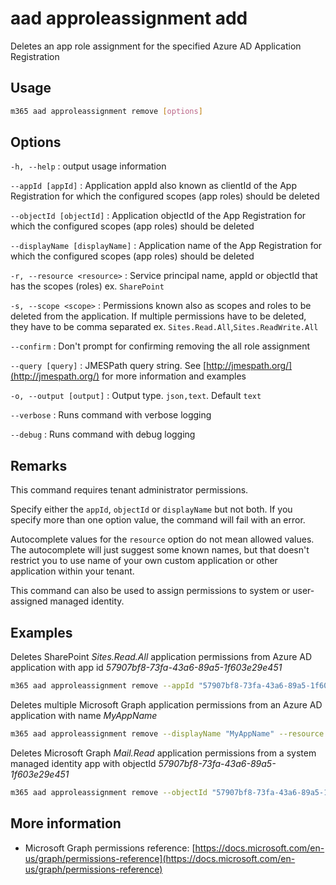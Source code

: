 # aad approleassignment add

Deletes an app role assignment for the specified Azure AD Application Registration

## Usage

```sh
m365 aad approleassignment remove [options]
```

## Options

`-h, --help`
: output usage information

`--appId [appId]`
: Application appId also known as clientId of the App Registration for which the configured scopes (app roles) should be deleted

`--objectId [objectId]`
: Application objectId of the App Registration for which the configured scopes (app roles) should be deleted

`--displayName [displayName]`
: Application name of the App Registration for which the configured scopes (app roles) should be deleted

`-r, --resource <resource>`
: Service principal name, appId or objectId that has the scopes (roles) ex. `SharePoint`

`-s, --scope <scope>`
: Permissions known also as scopes and roles to be deleted from the application. If multiple permissions have to be deleted, they have to be comma separated ex. `Sites.Read.All`,`Sites.ReadWrite.All`

`--confirm`
: Don't prompt for confirming removing the all role assignment

`--query [query]`
: JMESPath query string. See [http://jmespath.org/](http://jmespath.org/) for more information and examples

`-o, --output [output]`
: Output type. `json,text`. Default `text`

`--verbose`
: Runs command with verbose logging

`--debug`
: Runs command with debug logging

## Remarks

This command requires tenant administrator permissions.

Specify either the `appId`, `objectId` or `displayName` but not both. If you specify more than one option value, the command will fail with an error.

Autocomplete values for the `resource` option do not mean allowed values. The autocomplete will just suggest some known names, but that doesn't restrict you to use name of your own custom application or other application within your tenant.

This command can also be used to assign permissions to system or user-assigned managed identity.

## Examples

Deletes SharePoint _Sites.Read.All_ application permissions from Azure AD application with app id _57907bf8-73fa-43a6-89a5-1f603e29e451_

```sh
m365 aad approleassignment remove --appId "57907bf8-73fa-43a6-89a5-1f603e29e451" --resource "SharePoint" --scope "Sites.Read.All"
```

Deletes multiple Microsoft Graph application permissions from an Azure AD application with name _MyAppName_

```sh
m365 aad approleassignment remove --displayName "MyAppName" --resource "Microsoft Graph" --scope "Mail.Read,Mail.Send"
```

Deletes Microsoft Graph _Mail.Read_ application permissions from a system managed identity app with objectId _57907bf8-73fa-43a6-89a5-1f603e29e451_

```sh
m365 aad approleassignment remove --objectId "57907bf8-73fa-43a6-89a5-1f603e29e451" --resource "Microsoft Graph" --scope "Mail.Read"
```

## More information

- Microsoft Graph permissions reference: [https://docs.microsoft.com/en-us/graph/permissions-reference](https://docs.microsoft.com/en-us/graph/permissions-reference)
